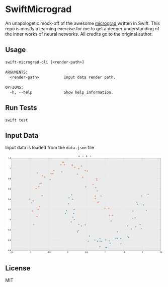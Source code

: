 # SwiftMicrograd

An unapologetic mock-off of the awesome [micrograd](https://github.com/karpathy/micrograd) written in Swift.
This repo is mostly a learning exercise for me to get a deeper understanding of the inner works of neural networks. 
All credits go to the original author.

## Usage

```
swift-micrograd-cli [<render-path>]

ARGUMENTS:
  <render-path>           Input data render path.

OPTIONS:
  -h, --help              Show help information.
```

## Run Tests

```
swift test
```

## Input Data

Input data is loaded from the `data.json` file

![Input](input.png)

## License

MIT
